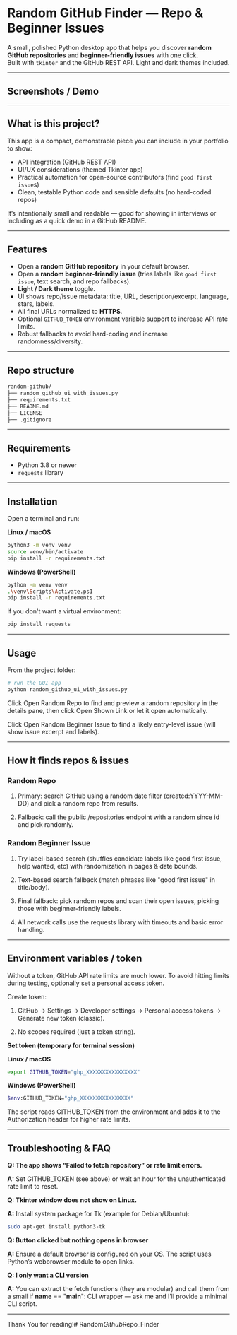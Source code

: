 # Random GitHub Finder — Repo & Beginner Issues

A small, polished Python desktop app that helps you discover **random GitHub repositories** and **beginner-friendly issues** with one click.  
Built with `tkinter` and the GitHub REST API. Light and dark themes included.

---
## Screenshots / Demo



---

## What is this project?
This app is a compact, demonstrable piece you can include in your portfolio to show:
- API integration (GitHub REST API)
- UI/UX considerations (themed Tkinter app)
- Practical automation for open-source contributors (find `good first issue`s)
- Clean, testable Python code and sensible defaults (no hard-coded repos)

It’s intentionally small and readable — good for showing in interviews or including as a quick demo in a GitHub README.

---

## Features
- Open a **random GitHub repository** in your default browser.
- Open a **random beginner-friendly issue** (tries labels like `good first issue`, text search, and repo fallbacks).
- **Light / Dark theme** toggle.
- UI shows repo/issue metadata: title, URL, description/excerpt, language, stars, labels.
- All final URLs normalized to **HTTPS**.
- Optional `GITHUB_TOKEN` environment variable support to increase API rate limits.
- Robust fallbacks to avoid hard-coding and increase randomness/diversity.

---

## Repo structure 
```bash
random-github/
├── random_github_ui_with_issues.py
├── requirements.txt
├── README.md 
├── LICENSE
├── .gitignore
```
---

## Requirements
- Python 3.8 or newer  
- `requests` library

---

## Installation

Open a terminal and run:

**Linux / macOS**
```bash
python3 -m venv venv
source venv/bin/activate
pip install -r requirements.txt
```
**Windows (PowerShell)**
```bash
python -m venv venv
.\venv\Scripts\Activate.ps1
pip install -r requirements.txt
```
If you don't want a virtual environment:
```bash
pip install requests
```

---
## Usage 
From the project folder:
```bash
# run the GUI app
python random_github_ui_with_issues.py
```
Click Open Random Repo to find and preview a random repository in the details pane, then click Open Shown Link or let it open automatically.

Click Open Random Beginner Issue to find a likely entry-level issue (will show issue excerpt and labels).

---

## How it finds repos & issues

### Random Repo

1) Primary: search GitHub using a random date filter (created:YYYY-MM-DD) and pick a random repo from results.

2) Fallback: call the public /repositories endpoint with a random since id and pick randomly.

### Random Beginner Issue

1) Try label-based search (shuffles candidate labels like good first issue, help wanted, etc) with randomization in pages & date bounds.

2) Text-based search fallback (match phrases like "good first issue" in title/body).

3) Final fallback: pick random repos and scan their open issues, picking those with beginner-friendly labels.

4) All network calls use the requests library with timeouts and basic error handling.

---
## Environment variables / token

Without a token, GitHub API rate limits are much lower. To avoid hitting limits during testing, optionally set a personal access token.

Create token:

1) GitHub → Settings → Developer settings → Personal access tokens → Generate new token (classic).

2) No scopes required (just a token string).

**Set token (temporary for terminal session)**

**Linux / macOS**
```bash
export GITHUB_TOKEN="ghp_XXXXXXXXXXXXXXXX"
```
**Windows (PowerShell)**
```bash
$env:GITHUB_TOKEN="ghp_XXXXXXXXXXXXXXXX"
```

The script reads GITHUB_TOKEN from the environment and adds it to the Authorization header for higher rate limits.

---
## Troubleshooting & FAQ

**Q: The app shows “Failed to fetch repository” or rate limit errors.**

**A:** Set GITHUB_TOKEN (see above) or wait an hour for the unauthenticated rate limit to reset.

**Q: Tkinter window does not show on Linux.**

**A:** Install system package for Tk (example for Debian/Ubuntu):
```bash
sudo apt-get install python3-tk
```

**Q: Button clicked but nothing opens in browser**

**A:** Ensure a default browser is configured on your OS. The script uses Python’s webbrowser module to open links.

**Q: I only want a CLI version**

**A:** You can extract the fetch functions (they are modular) and call them from a small if __name__ == "__main__": CLI wrapper — ask me and I’ll provide a minimal CLI script.

---
Thank You for reading!#   R a n d o m _ G i t h u b _ R e p o _ F i n d e r  
 